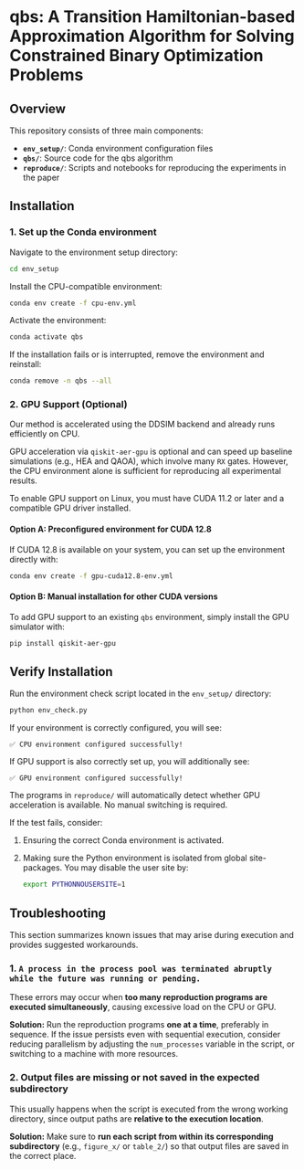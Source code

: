 # qbs: A Transition Hamiltonian-based Approximation Algorithm for Solving Constrained Binary Optimization Problems

## Overview

This repository consists of three main components:

* **`env_setup/`**: Conda environment configuration files
* **`qbs/`**: Source code for the qbs algorithm
* **`reproduce/`**: Scripts and notebooks for reproducing the experiments in the paper

## Installation

### 1. Set up the Conda environment

Navigate to the environment setup directory:

```bash
cd env_setup
```

Install the CPU-compatible environment:

```bash
conda env create -f cpu-env.yml
```

Activate the environment:

```bash
conda activate qbs
```

If the installation fails or is interrupted, remove the environment and reinstall:

```bash
conda remove -n qbs --all
```

### 2. GPU Support (Optional)

Our method is accelerated using the DDSIM backend and already runs efficiently on CPU.  

GPU acceleration via `qiskit-aer-gpu` is optional and can speed up baseline simulations (e.g., HEA and QAOA), which involve many `RX` gates. However, the CPU environment alone is sufficient for reproducing all experimental results.

To enable GPU support on Linux, you must have CUDA 11.2 or later and a compatible GPU driver installed.

#### Option A: Preconfigured environment for CUDA 12.8

If CUDA 12.8 is available on your system, you can set up the environment directly with:

```bash
conda env create -f gpu-cuda12.8-env.yml
```

#### Option B: Manual installation for other CUDA versions

To add GPU support to an existing `qbs` environment, simply install the GPU simulator with:

```bash
pip install qiskit-aer-gpu
```

## Verify Installation

Run the environment check script located in the `env_setup/` directory:

```bash
python env_check.py
```

If your environment is correctly configured, you will see:

```
✅ CPU environment configured successfully!
```

If GPU support is also correctly set up, you will additionally see:

```
✅ GPU environment configured successfully!
```

The programs in `reproduce/` will automatically detect whether GPU acceleration is available. No manual switching is required.

If the test fails, consider:

1. Ensuring the correct Conda environment is activated.
2. Making sure the Python environment is isolated from global site-packages. You may disable the user site by:

   ```bash
   export PYTHONNOUSERSITE=1
   ```

## Troubleshooting

This section summarizes known issues that may arise during execution and provides suggested workarounds.

### 1. `A process in the process pool was terminated abruptly while the future was running or pending.`

These errors may occur when **too many reproduction programs are executed simultaneously**, causing excessive load on the CPU or GPU.

**Solution:**
Run the reproduction programs **one at a time**, preferably in sequence. If the issue persists even with sequential execution, consider reducing parallelism by adjusting the `num_processes` variable in the script, or switching to a machine with more resources.

### 2. Output files are missing or not saved in the expected subdirectory

This usually happens when the script is executed from the wrong working directory, since output paths are **relative to the execution location**.

**Solution:**
Make sure to **run each script from within its corresponding subdirectory** (e.g., `figure_x/` or `table_2/`) so that output files are saved in the correct place.
